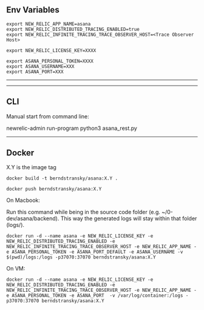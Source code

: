 

## Env Variables

    export NEW_RELIC_APP_NAME=asana
    export NEW_RELIC_DISTRIBUTED_TRACING_ENABLED=true
    export NEW_RELIC_INFINITE_TRACING_TRACE_OBSERVER_HOST=<Trace Observer Host>

    export NEW_RELIC_LICENSE_KEY=XXXX

    export ASANA_PERSONAL_TOKEN=XXXX
    export ASANA_USERNAME=XXX
    export ASANA_PORT=XXX
    
    
----------------
----------------

## CLI

Manual start from command line:

newrelic-admin run-program python3 asana_rest.py

---------------------

## Docker

X.Y is the image tag

    docker build -t berndstransky/asana:X.Y .

    docker push berndstransky/asana:X.Y


On Macbook:

Run this command while being in the source code folder (e.g. ~/0-dev/asana/backend). This way the generated logs will stay within that folder (logs/).

    docker run -d --name asana -e NEW_RELIC_LICENSE_KEY -e NEW_RELIC_DISTRIBUTED_TRACING_ENABLED -e NEW_RELIC_INFINITE_TRACING_TRACE_OBSERVER_HOST -e NEW_RELIC_APP_NAME -e ASANA_PERSONAL_TOKEN -e ASANA_PORT_DEFAULT -e ASANA_USERNAME -v $(pwd)/logs:/logs -p37070:37070 berndstransky/asana:X.Y


On VM:

    docker run -d --name asana -e NEW_RELIC_LICENSE_KEY -e NEW_RELIC_DISTRIBUTED_TRACING_ENABLED -e NEW_RELIC_INFINITE_TRACING_TRACE_OBSERVER_HOST -e NEW_RELIC_APP_NAME -e ASANA_PERSONAL_TOKEN -e ASANA_PORT  -v /var/log/container:/logs -p37070:37070 berndstransky/asana:X.Y
